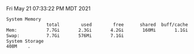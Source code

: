Fri May 21 07:33:22 PM MDT 2021
```bash
System Memory
               total        used        free      shared  buff/cache   available
Mem:           7.7Gi       2.3Gi       4.2Gi       160Mi       1.1Gi       4.9Gi
Swap:          7.7Gi       576Mi       7.1Gi
System Storage
408M	.
```
